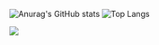![Anurag's GitHub stats](https://github-readme-stats.vercel.app/api?username=shoober420&show_icons=true&theme=highcontrast&show=reviews,discussions_started,discussions_answered,prs_merged,prs_merged_percentage) ![Top Langs](https://github-readme-stats.vercel.app/api/top-langs/?username=shoober420&layout=compact&theme=highcontrast)

![](https://komarev.com/ghpvc/?username=shoober420&color=green&style=plastic)

